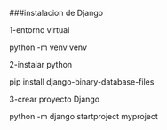 ###instalacion de Django

1-entorno virtual

python -m venv venv

2-instalar python

pip install django-binary-database-files

3-crear proyecto Django

python -m django startproject myproject